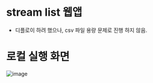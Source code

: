 # stream list 웹앱
- 디플로이 하려 했으나, csv 파일 용량 문제로 진행 하지 않음.

# 로컬 실행 화면

![image](https://github.com/user-attachments/assets/76f4ca3e-c1ce-4765-9d8f-2c9d97d64b8e)
